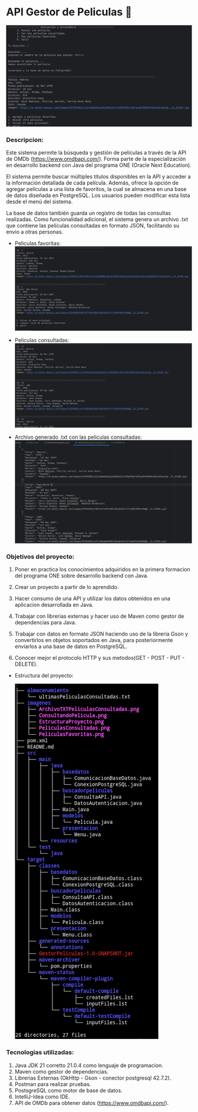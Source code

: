 # API Gestor de Peliculas 🎥

![Consultando Pelicula](./imagenes/ConsultandoPelicula.png)

### Descripcion:
Este sistema permite la búsqueda y gestión de películas a través de la API 
de OMDb (https://www.omdbapi.com/). Forma parte de la especialización en 
desarrollo backend con Java del programa ONE (Oracle Next Education).

El sistema permite buscar múltiples títulos disponibles en la API y acceder
a la información detallada de cada película. Además, ofrece la opción de 
agregar películas a una lista de favoritos, la cual se almacena en una base
de datos diseñada en PostgreSQL. Los usuarios pueden modificar esta lista
desde el menú del sistema.

La base de datos también guarda un registro de todas las consultas 
realizadas. Como funcionalidad adicional, el sistema genera un archivo .txt
que contiene las películas consultadas en formato JSON, facilitando su 
envio a otras personas.

- Peliculas favoritas:
![Consultando Pelicula](./imagenes/PeliculasFavoritas.png)

- Peliculas consultadas:
  ![Consultando Pelicula](./imagenes/PeliculasConsultadas.png)

- Archivo generado .txt con las peliculas consultadas:
  ![Consultando Pelicula](./imagenes/ArchivoTXTPeliculasConsultadas.png)

### Objetivos del proyecto:
1. Poner en practica los conocimientos adquiridos en la primera formacion
   del programa ONE sobre desarrollo backend con Java.

2. Crear un proyecto a partir de lo aprendido.

3. Hacer consumo de una API y utilizar los datos obtenidos en una aplicacion 
   desarrollada en Java.

4. Trabajar con librerias externas y hacer uso de Maven como gestor de 
   dependencias para Java.

5. Trabajar con datos en formato JSON haciendo uso de la libreria Gson y 
   convertirlos en objetos soportados en Java, para posteriormente enviarlos
   a una base de datos en PostgreSQL.

6. Conocer mejor el protocolo HTTP y sus metodos(GET - POST - PUT - DELETE).

- Estructura del proyecto:

  ![Consultando Pelicula](./imagenes/EstructuraProyecto.png)

### Tecnologias utilizadas:
1. Java JDK 21 corretto 21.0.4 como lenguaje de programacion.
2. Maven como gestor de dependencias.
3. Librerias Externas (OkHttp - Gson - conector postgresql 42.7.2).
4. Postman para realizar pruebas.
5. PostsgreSQL como motor de base de datos.
6. IntelliJ-Idea como IDE.
7. API de OMDb para obtener datos (https://www.omdbapi.com/).